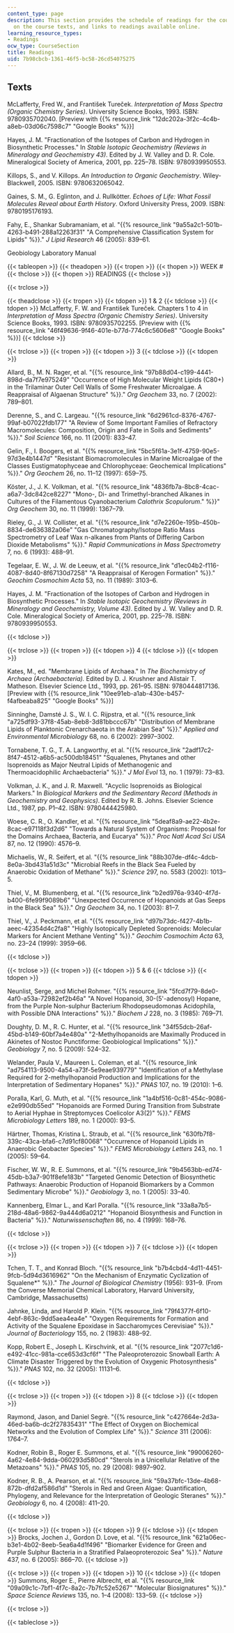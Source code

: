 ```yaml
---
content_type: page
description: This section provides the schedule of readings for the course, information
  on the course texts, and links to readings available online.
learning_resource_types:
- Readings
ocw_type: CourseSection
title: Readings
uid: 7b98cbcb-1361-46f5-bc58-26cd54075275
---
```


Texts
-----

McLafferty, Fred W., and František Tureček. _Interpretation of Mass Spectra (Organic Chemistry Series)_. University Science Books, 1993. ISBN: 9780935702040. \[Preview with {{% resource_link "12dc202a-3f2c-4c4b-a8eb-03d06c7598c7" "Google Books" %}}\]

Hayes, J. M. "Fractionation of the Isotopes of Carbon and Hydrogen in Biosynthetic Processes." In _Stable Isotopic Geochemistry (Reviews in Mineralogy and Geochemistry 43)_. Edited by J. W. Valley and D. R. Cole. Mineralogical Society of America, 2001, pp. 225–78. ISBN: 9780939950553.

Killops, S., and V. Killops. _An Introduction to Organic Geochemistry_. Wiley-Blackwell, 2005. ISBN: 9780632065042.

Gaines, S. M., G. Eglinton, and J. Rullkötter. _Echoes of Life: What Fossil Molecules Reveal about Earth History_. Oxford University Press, 2009. ISBN: 9780195176193.

Fahy, E., Shankar Subramaniam, et al. "{{% resource_link "9a55a2c1-501b-4263-b491-288a12263f31" "A Comprehensive Classification System for Lipids" %}}." _J Lipid Research_ 46 (2005): 839–61.

Geobiology Laboratory Manual

{{< tableopen >}}
{{< theadopen >}}
{{< tropen >}}
{{< thopen >}}
WEEK #
{{< thclose >}}
{{< thopen >}}
READINGS
{{< thclose >}}

{{< trclose >}}

{{< theadclose >}}
{{< tropen >}}
{{< tdopen >}}
1 & 2
{{< tdclose >}}
{{< tdopen >}}
McLafferty, F. W. and František Tureček. Chapters 1 to 4 in _Interpretation of Mass Spectra (Organic Chemistry Series)_. University Science Books, 1993. ISBN: 9780935702255. \[Preview with {{% resource_link "46f49636-9f46-401e-b77d-774c6c5606e8" "Google Books" %}}\]
{{< tdclose >}}

{{< trclose >}}
{{< tropen >}}
{{< tdopen >}}
3
{{< tdclose >}}
{{< tdopen >}}


Allard, B., M. N. Rager, et al. "{{% resource_link "97b88d04-c199-4441-898d-da7f7e975249" "Occurrence of High Molecular Weight Lipids (C80+) in the Trilaminar Outer Cell Walls of Some Freshwater Microalgae. A Reappraisal of Algaenan Structure" %}}." _Org Geochem_ 33, no. 7 (2002): 789–801.

Derenne, S., and C. Largeau. "{{% resource_link "6d2961cd-8376-4767-99af-b07022fdb177" "A Review of Some Important Families of Refractory Macromolecules: Composition, Origin and Fate in Soils and Sediments" %}}." _Soil Science_ 166, no. 11 (2001): 833–47.

Gelin, F., I. Boogers, et al. "{{% resource_link "5bc5f61a-3e1f-4759-90e5-97d3e4b1447d" "Resistant Biomacromolecules in Marine Microalgae of the Classes Eustigmatophyceae and Chlorophyceae: Geochemical Implications" %}}." _Org Geochem_ 26, no. 11–12 (1997): 659–75.

Köster, J., J. K. Volkman, et al. "{{% resource_link "4836fb7a-8bc8-4cac-a6a7-3dc842ce8227" "Mono-, Di- and Trimethyl-branched Alkanes in Cultures of the Filamentous Cyanobacterium _Calothrix Scopulorum_." %}}" _Org Geochem_ 30, no. 11 (1999): 1367–79.

Rieley, G., J. W. Collister, et al. "{{% resource_link "d7e2260e-195b-450b-8834-de636382a06e" "Gas Chromatography/Isotope Ratio Mass Spectrometry of Leaf Wax n-alkanes from Plants of Differing Carbon Dioxide Metabolisms" %}}." _Rapid Communications in Mass Spectrometry_ 7, no. 6 (1993): 488–91.

Tegelaar, E. W., J. W. de Leeuw, et al. "{{% resource_link "d1ec04b2-f116-4087-8d40-8f67130d7258" "A Reappraisal of Kerogen Formation" %}}." _Geochim Cosmochim Acta_ 53, no. 11 (1989): 3103–6.

Hayes, J. M. "Fractionation of the Isotopes of Carbon and Hydrogen in Biosynthetic Processes." In _Stable Isotopic Geochemistry (Reviews in Mineralogy and Geochemistry, Volume 43)_. Edited by J. W. Valley and D. R. Cole. Mineralogical Society of America, 2001, pp. 225–78. ISBN: 9780939950553.


{{< tdclose >}}

{{< trclose >}}
{{< tropen >}}
{{< tdopen >}}
4
{{< tdclose >}}
{{< tdopen >}}


Kates, M., ed. "Membrane Lipids of Archaea." In _The Biochemistry of Archaea (Archaebacteria)._ Edited by D. J. Krushner and Alistair T. Matheson. Elsevier Science Ltd., 1993, pp. 261–95. ISBN: 9780444817136. \[Preview with {{% resource_link "10ee91eb-a1ab-430e-b457-f4afbeaba825" "Google Books" %}}\]

Sinninghe, Damsté J. S., W. I. C. Rijpstra, et al. "{{% resource_link "a725df93-37f8-45ab-8eb8-3d81bbccc67b" "Distribution of Membrane Lipids of Planktonic Crenarchaeota in the Arabian Sea" %}}." _Applied and Environmental Microbiology_ 68, no. 6 (2002): 2997–3002.

Tornabene, T. G., T. A. Langworthy, et al. "{{% resource_link "2adf17c2-8f47-4512-a6b5-ac500db18451" "Squalenes, Phytanes and other Isoprenoids as Major Neutral Lipids of Methanogenic and Thermoacidophilic Archaebacteria" %}}." _J Mol Evol_ 13, no. 1 (1979): 73–83.

Volkman, J. K., and J. R. Maxwell. "Acyclic Isoprenoids as Biological Markers." In _Biological Markers and the Sedimentary Record (Methods in Geochemistry and Geophysics)_. Edited by R. B. Johns. Elsevier Science Ltd., 1987, pp. P1–42. ISBN: 9780444425980.

Woese, C. R., O. Kandler, et al. "{{% resource_link "5deaf8a9-ae22-4b2e-8cac-e97118f3d2d6" "Towards a Natural System of Organisms: Proposal for the Domains Archaea, Bacteria, and Eucarya" %}}." _Proc Natl Acad Sci USA_ 87, no. 12 (1990): 4576–9.

Michaelis, W., R. Seifert, et al. "{{% resource_link "88b307de-df4c-4dcb-8e0a-3bd431a51d3c" "Microbial Reefs in the Black Sea Fueled by Anaerobic Oxidation of Methane" %}}." _Science_ 297, no. 5583 (2002): 1013–5.

Thiel, V., M. Blumenberg, et al. "{{% resource_link "b2ed976a-9340-4f7d-b400-6fe99f9089b6" "Unexpected Occurrence of Hopanoids at Gas Seeps in the Black Sea" %}}." _Org Geochem_ 34, no. 1 (2003): 81–7.

Thiel, V., J. Peckmann, et al. "{{% resource_link "d97b73dc-f427-4b1b-aeec-42354d4c2fa8" "Highly Isotopically Depleted Soprenoids: Molecular Markers for Ancient Methane Venting" %}}." _Geochim Cosmochim Acta_ 63, no. 23–24 (1999): 3959–66.


{{< tdclose >}}

{{< trclose >}}
{{< tropen >}}
{{< tdopen >}}
5 & 6
{{< tdclose >}}
{{< tdopen >}}


Neunlist, Serge, and Michel Rohmer. "{{% resource_link "5fcd7f79-8de0-4af0-a53a-72982ef2b46a" "A Novel Hopanoid, 30-(5'-adenosyl) Hopane, from the Purple Non-sulphur Bacterium Rhodopseudomonas Acidophila, with Possible DNA Interactions" %}}." _Biochem J_ 228, no. 3 (1985): 769–71.

Doughty, D. M., R. C. Hunter, et al. "{{% resource_link "34f55dcb-26af-45bd-b149-60bf7a4e480a" "2-Methylhopanoids are Maximally Produced in Akinetes of Nostoc Punctiforme: Geobiological Implications" %}}." _Geobiology_ 7, no. 5 (2009): 524–32.

Welander, Paula V., Maureen L. Coleman, et al. "{{% resource_link "ad754113-9500-4a54-a73f-5e9eae939779" "Identification of a Methylase Required for 2-methylhopanoid Production and Implications for the Interpretation of Sedimentary Hopanes" %}}." _PNAS_ 107, no. 19 (2010): 1–6.

Poralla, Karl, G. Muth, et al. "{{% resource_link "1a4bf516-0c81-454c-9086-e2e990db55ed" "Hopanoids are Formed During Transition from Substrate to Aerial Hyphae in Streptomyces Coelicolor A3(2)" %}}." _FEMS Microbiology Letters_ 189, no. 1 (2000): 93–5.

Härtner, Thomas, Kristina L. Straub, et al. "{{% resource_link "630fb7f8-339c-43ca-bfa6-c7d91cf80068" "Occurrence of Hopanoid Lipids in Anaerobic Geobacter Species" %}}." _FEMS Microbiology Letters_ 243, no. 1 (2005): 59–64.

Fischer, W. W., R. E. Summons, et al. "{{% resource_link "9b4563bb-ed74-45db-b3a7-901f8efe183b" "Targeted Genomic Detection of Biosynthetic Pathways: Anaerobic Production of Hopanoid Biomarkers by a Common Sedimentary Microbe" %}}." _Geobiology_ 3, no. 1 (2005): 33–40.

Kannenberg, Elmar L., and Karl Poralla. "{{% resource_link "33a8a7b5-218d-48a6-9862-9a444d6a0212" "Hopanoid Biosynthesis and Function in Bacteria" %}}." _Naturwissenschaften_ 86, no. 4 (1999): 168–76.


{{< tdclose >}}

{{< trclose >}}
{{< tropen >}}
{{< tdopen >}}
7
{{< tdclose >}}
{{< tdopen >}}


Tchen, T. T., and Konrad Bloch. "{{% resource_link "b7b4cbd4-4d11-4451-9fcb-5d94d3616962" "On the Mechanism of Enzymatic Cyclization of Squalene\*" %}}." _The Journal of Biological Chemistry_ (1956): 931–9. (From the Converse Memorial Chemical Laboratory, Harvard University, Cambridge, Massachusetts)

Jahnke, Linda, and Harold P. Klein. "{{% resource_link "79f4377f-6f10-4ebf-863c-9dd5aea4ea4e" "Oxygen Requirements for Formation and Activity of the Squalene Epoxidase in Saccharomyces Cerevisiae" %}}." _Journal of Bacteriology_ 155, no. 2 (1983): 488–92.

Kopp, Robert E., Joseph L. Kirschvink, et al. "{{% resource_link "2077c1d6-e492-41cc-981a-cce653d3cf6f" "The Paleoproterozoic Snowball Earth: A Climate Disaster Triggered by the Evolution of Oxygenic Photosynthesis" %}}." _PNAS_ 102, no. 32 (2005): 11131–6.


{{< tdclose >}}

{{< trclose >}}
{{< tropen >}}
{{< tdopen >}}
8
{{< tdclose >}}
{{< tdopen >}}


Raymond, Jason, and Daniel Segrè. "{{% resource_link "c427664e-2d3a-46ed-ba6b-dc2f27835431" "The Effect of Oxygen on Biochemical Networks and the Evolution of Complex Life" %}}." _Science_ 311 (2006): 1764–7.

Kodner, Robin B., Roger E. Summons, et al. "{{% resource_link "99006260-4a62-4e84-9dda-060293d580cd" "Sterols in a Unicellular Relative of the Metazoans" %}}." _PNAS_ 105, no. 29 (2008): 9897–902.

Kodner, R. B., A. Pearson, et al. "{{% resource_link "59a37bfc-13de-4b68-872b-dfd2af586d1d" "Sterols in Red and Green Algae: Quantification, Phylogeny, and Relevance for the Interpretation of Geologic Steranes" %}}." _Geobiology_ 6, no. 4 (2008): 411–20.


{{< tdclose >}}

{{< trclose >}}
{{< tropen >}}
{{< tdopen >}}
9
{{< tdclose >}}
{{< tdopen >}}
Brocks, Jochen J., Gordon D. Love, et al. "{{% resource_link "621a06ec-b3e1-4b02-8eeb-5ea6a4d1f496" "Biomarker Evidence for Green and Purple Sulphur Bacteria in a Stratified Palaeoproterozoic Sea" %}}." _Nature_ 437, no. 6 (2005): 866–70.
{{< tdclose >}}

{{< trclose >}}
{{< tropen >}}
{{< tdopen >}}
10
{{< tdclose >}}
{{< tdopen >}}
Summons, Roger E., Pierre Albrecht, et al. "{{% resource_link "09a09c1c-7bf1-4f7c-8a2c-7b7fc52e5267" "Molecular Biosignatures" %}}." _Space Science Reviews_ 135, no. 1–4 (2008): 133–59.
{{< tdclose >}}

{{< trclose >}}

{{< tableclose >}}